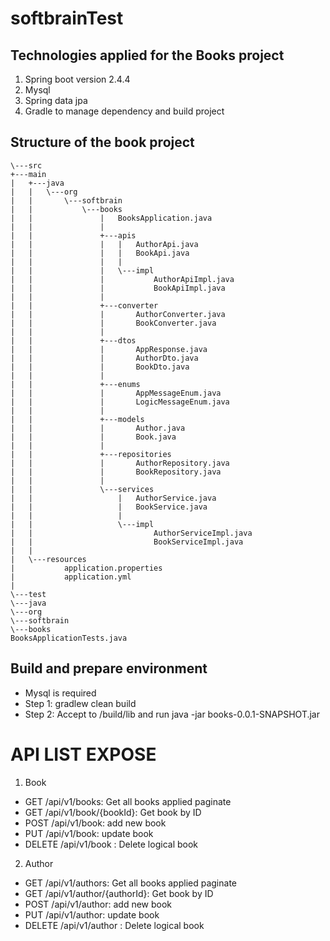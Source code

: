 # softbrainTest

## Technologies applied for the Books project
1. Spring boot version 2.4.4
2. Mysql
3. Spring data jpa
4. Gradle to manage dependency and build project

## Structure of the book project
```
\---src
+---main
|   +---java
|   |   \---org
|   |       \---softbrain
|   |           \---books
|   |               |   BooksApplication.java
|   |               |
|   |               +---apis
|   |               |   |   AuthorApi.java
|   |               |   |   BookApi.java
|   |               |   |
|   |               |   \---impl
|   |               |           AuthorApiImpl.java
|   |               |           BookApiImpl.java
|   |               |
|   |               +---converter
|   |               |       AuthorConverter.java
|   |               |       BookConverter.java
|   |               |
|   |               +---dtos
|   |               |       AppResponse.java
|   |               |       AuthorDto.java
|   |               |       BookDto.java
|   |               |
|   |               +---enums
|   |               |       AppMessageEnum.java
|   |               |       LogicMessageEnum.java
|   |               |
|   |               +---models
|   |               |       Author.java
|   |               |       Book.java
|   |               |
|   |               +---repositories
|   |               |       AuthorRepository.java
|   |               |       BookRepository.java
|   |               |
|   |               \---services
|   |                   |   AuthorService.java
|   |                   |   BookService.java
|   |                   |
|   |                   \---impl
|   |                           AuthorServiceImpl.java
|   |                           BookServiceImpl.java
|   |
|   \---resources
|           application.properties
|           application.yml
|
\---test
\---java
\---org
\---softbrain
\---books
BooksApplicationTests.java
```

## Build and prepare environment
- Mysql is required
- Step 1: gradlew clean build
- Step 2: Accept to /build/lib and run java -jar books-0.0.1-SNAPSHOT.jar

# API LIST EXPOSE
1. Book
- GET /api/v1/books: Get all books applied paginate
- GET /api/v1/book/{bookId}: Get book by ID
- POST /api/v1/book: add new book
- PUT /api/v1/book: update book
- DELETE /api/v1/book : Delete logical book
2. Author
- GET /api/v1/authors: Get all books applied paginate
- GET /api/v1/author/{authorId}: Get book by ID
- POST /api/v1/author: add new book
- PUT /api/v1/author: update book
- DELETE /api/v1/author : Delete logical book
